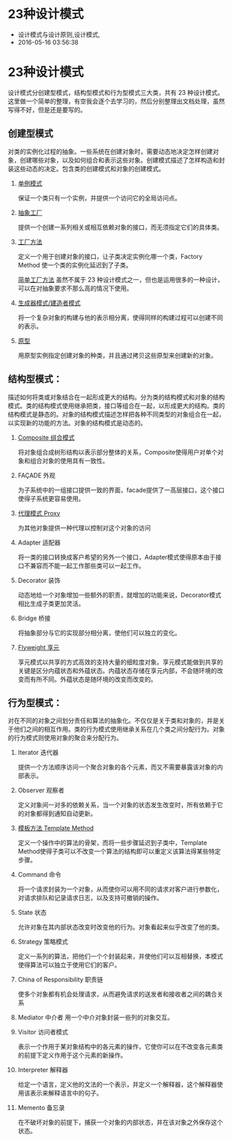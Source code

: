 # 23种设计模式
- 设计模式与设计原则,设计模式,
- 2016-05-16 03:56:38


# 23种设计模式

设计模式分创建型模式，结构型模式和行为型模式三大类，共有 23 种设计模式。这里做一个简单的整理，有空我会逐个去学习的，然后分别整理出文档处理，虽然写得不好，但是还是要写的。


## 创建型模式

对类的实例化过程的抽象。一些系统在创建对象时，需要动态地决定怎样创建对象，创建哪些对象，以及如何组合和表示这些对象。创建模式描述了怎样构造和封装这些动态的决定。包含类的创建模式和对象的创建模式。

1. [单例模式](http://www.binkery.com/archives/447.html)

	保证一个类只有一个实例，并提供一个访问它的全局访问点。

2. [抽象工厂](http://www.binkery.com/archives/451.html)

	提供一个创建一系列相关或相互依赖对象的接口，而无须指定它们的具体类。

3. [工厂方法](http://www.binkery.com/archives/450.html)

	定义一个用于创建对象的接口，让子类决定实例化哪一个类，Factory Method 使一个类的实例化延迟到了子类。

	[简单工厂方法](http://www.binkery.com/archives/449.html) 虽然不属于 23 种设计模式之一，但也是运用很多的一种设计，可以在对抽象要求不那么高的情况下使用。

4. [生成器模式/建造者模式](http://www.binkery.com/archives/462.html) 

	将一个复杂对象的构建与他的表示相分离，使得同样的构建过程可以创建不同的表示。

5. [原型](http://www.binkery.com/archives/464.html)

	用原型实例指定创建对象的种类，并且通过拷贝这些原型来创建新的对象。


## 结构型模式：
描述如何将类或对象结合在一起形成更大的结构。分为类的结构模式和对象的结构模式。类的结构模式使用继承把类，接口等组合在一起，以形成更大的结构。类的结构模式是静态的。对象的结构模式描述怎样把各种不同类型的对象组合在一起，以实现新的功能的方法。对象的结构模式是动态的。

1. [Composite 组合模式](http://www.binkery.com/archives/503.html)

	将对象组合成树形结构以表示部分整体的关系，Composite使得用户对单个对象和组合对象的使用具有一致性。

2. FAÇADE 外观
	
	为子系统中的一组接口提供一致的界面，facade提供了一高层接口，这个接口使得子系统更容易使用。

3. [代理模式 Proxy](http://www.binkery.com/archives/463.html) 

	为其他对象提供一种代理以控制对这个对象的访问

4. Adapter 适配器 

	将一类的接口转换成客户希望的另外一个接口，Adapter模式使得原本由于接口不兼容而不能一起工作那些类可以一起工作。

5. Decorator 装饰
	
	动态地给一个对象增加一些额外的职责，就增加的功能来说，Decorator模式相比生成子类更加灵活。 

6. Bridge 桥接

	将抽象部分与它的实现部分相分离，使他们可以独立的变化。

7. [Flyweight 享元](http://www.binkery.com/archives/504.html)

	享元模式以共享的方式高效的支持大量的细粒度对象。享元模式能做到共享的关键是区分内蕴状态和外蕴状态。内蕴状态存储在享元内部，不会随环境的改变而有所不同。外蕴状态是随环境的改变而改变的。

## 行为型模式：

对在不同的对象之间划分责任和算法的抽象化。不仅仅是关于类和对象的，并是关于他们之间的相互作用。类的行为模式使用继承关系在几个类之间分配行为。对象的行为模式则使用对象的聚合来分配行为。

1. Iterator 迭代器

	提供一个方法顺序访问一个聚合对象的各个元素，而又不需要暴露该对象的内部表示。

2. Observer 观察者

	定义对象间一对多的依赖关系，当一个对象的状态发生改变时，所有依赖于它的对象都得到通知自动更新。

3. [模板方法 Template Method](http://www.binkery.com/archives/461.html)  

	定义一个操作中的算法的骨架，而将一些步骤延迟到子类中，Template Method使得子类可以不改变一个算法的结构即可以重定义该算法得某些特定步骤。

4. Command 命令 

	将一个请求封装为一个对象，从而使你可以用不同的请求对客户进行参数化，对请求排队和记录请求日志，以及支持可撤销的操作。 

5. State 状态 

	允许对象在其内部状态改变时改变他的行为。对象看起来似乎改变了他的类。

6. Strategy 策略模式 

	定义一系列的算法，把他们一个个封装起来，并使他们可以互相替换，本模式使得算法可以独立于使用它们的客户。

7. China of Responsibility 职责链

	使多个对象都有机会处理请求，从而避免请求的送发者和接收者之间的耦合关系

8. Mediator 中介者
用一个中介对象封装一些列的对象交互。

9. Visitor 访问者模式

	表示一个作用于某对象结构中的各元素的操作，它使你可以在不改变各元素类的前提下定义作用于这个元素的新操作。

10. Interpreter 解释器

	给定一个语言，定义他的文法的一个表示，并定义一个解释器，这个解释器使用该表示来解释语言中的句子。

11. Memento 备忘录

	在不破坏对象的前提下，捕获一个对象的内部状态，并在该对象之外保存这个状态。
